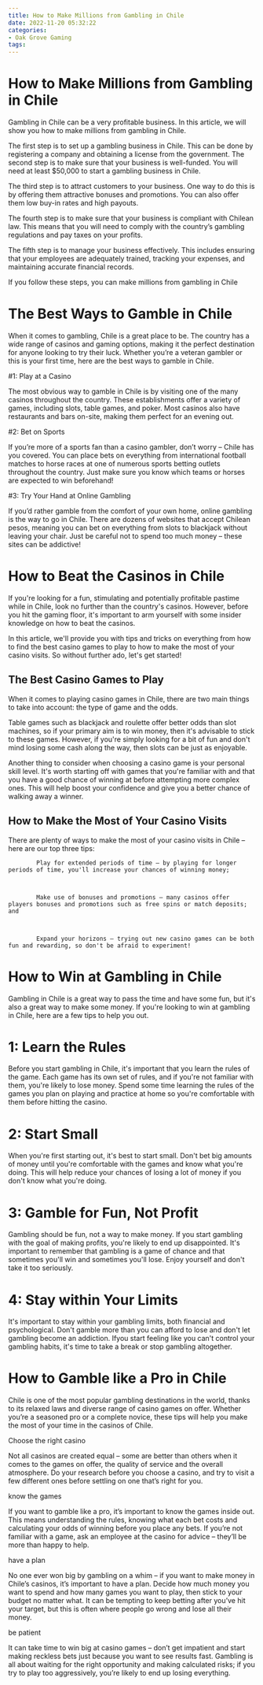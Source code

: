 ```yaml
---
title: How to Make Millions from Gambling in Chile
date: 2022-11-20 05:32:22
categories:
- Oak Grove Gaming
tags:
---
```



#  How to Make Millions from Gambling in Chile

Gambling in Chile can be a very profitable business. In this article, we will show you how to make millions from gambling in Chile.

The first step is to set up a gambling business in Chile. This can be done by registering a company and obtaining a license from the government. The second step is to make sure that your business is well-funded. You will need at least $50,000 to start a gambling business in Chile.

The third step is to attract customers to your business. One way to do this is by offering them attractive bonuses and promotions. You can also offer them low buy-in rates and high payouts.

The fourth step is to make sure that your business is compliant with Chilean law. This means that you will need to comply with the country’s gambling regulations and pay taxes on your profits.

The fifth step is to manage your business effectively. This includes ensuring that your employees are adequately trained, tracking your expenses, and maintaining accurate financial records.

If you follow these steps, you can make millions from gambling in Chile

#  The Best Ways to Gamble in Chile

When it comes to gambling, Chile is a great place to be. The country has a wide range of casinos and gaming options, making it the perfect destination for anyone looking to try their luck. Whether you’re a veteran gambler or this is your first time, here are the best ways to gamble in Chile.

#1: Play at a Casino

The most obvious way to gamble in Chile is by visiting one of the many casinos throughout the country. These establishments offer a variety of games, including slots, table games, and poker. Most casinos also have restaurants and bars on-site, making them perfect for an evening out.

#2: Bet on Sports

If you’re more of a sports fan than a casino gambler, don’t worry – Chile has you covered. You can place bets on everything from international football matches to horse races at one of numerous sports betting outlets throughout the country. Just make sure you know which teams or horses are expected to win beforehand!

#3: Try Your Hand at Online Gambling

If you’d rather gamble from the comfort of your own home, online gambling is the way to go in Chile. There are dozens of websites that accept Chilean pesos, meaning you can bet on everything from slots to blackjack without leaving your chair. Just be careful not to spend too much money – these sites can be addictive!

#  How to Beat the Casinos in Chile

If you're looking for a fun, stimulating and potentially profitable pastime while in Chile, look no further than the country's casinos. However, before you hit the gaming floor, it's important to arm yourself with some insider knowledge on how to beat the casinos.

In this article, we'll provide you with tips and tricks on everything from how to find the best casino games to play to how to make the most of your casino visits. So without further ado, let's get started!

## The Best Casino Games to Play

When it comes to playing casino games in Chile, there are two main things to take into account: the type of game and the odds.

Table games such as blackjack and roulette offer better odds than slot machines, so if your primary aim is to win money, then it's advisable to stick to these games. However, if you're simply looking for a bit of fun and don't mind losing some cash along the way, then slots can be just as enjoyable.

Another thing to consider when choosing a casino game is your personal skill level. It's worth starting off with games that you're familiar with and that you have a good chance of winning at before attempting more complex ones. This will help boost your confidence and give you a better chance of walking away a winner.

## How to Make the Most of Your Casino Visits

There are plenty of ways to make the most of your casino visits in Chile – here are our top three tips:



	 	 	Play for extended periods of time – by playing for longer periods of time, you'll increase your chances of winning money;



	 	 	Make use of bonuses and promotions – many casinos offer players bonuses and promotions such as free spins or match deposits; and



	 	 	Expand your horizons – trying out new casino games can be both fun and rewarding, so don't be afraid to experiment!

#  How to Win at Gambling in Chile

Gambling in Chile is a great way to pass the time and have some fun, but it's also a great way to make some money. If you're looking to win at gambling in Chile, here are a few tips to help you out.

# 1: Learn the Rules

Before you start gambling in Chile, it's important that you learn the rules of the game. Each game has its own set of rules, and if you're not familiar with them, you're likely to lose money. Spend some time learning the rules of the games you plan on playing and practice at home so you're comfortable with them before hitting the casino.

# 2: Start Small

When you're first starting out, it's best to start small. Don't bet big amounts of money until you're comfortable with the games and know what you're doing. This will help reduce your chances of losing a lot of money if you don't know what you're doing.

# 3: Gamble for Fun, Not Profit

Gambling should be fun, not a way to make money. If you start gambling with the goal of making profits, you're likely to end up disappointed. It's important to remember that gambling is a game of chance and that sometimes you'll win and sometimes you'll lose. Enjoy yourself and don't take it too seriously.

# 4: Stay within Your Limits

It's important to stay within your gambling limits, both financial and psychological. Don't gamble more than you can afford to lose and don't let gambling become an addiction. Ifyou start feeling like you can't control your gambling habits, it's time to take a break or stop gambling altogether.

#  How to Gamble like a Pro in Chile

Chile is one of the most popular gambling destinations in the world, thanks to its relaxed laws and diverse range of casino games on offer. Whether you’re a seasoned pro or a complete novice, these tips will help you make the most of your time in the casinos of Chile.

Choose the right casino

Not all casinos are created equal – some are better than others when it comes to the games on offer, the quality of service and the overall atmosphere. Do your research before you choose a casino, and try to visit a few different ones before settling on one that’s right for you.

know the games

If you want to gamble like a pro, it’s important to know the games inside out. This means understanding the rules, knowing what each bet costs and calculating your odds of winning before you place any bets. If you’re not familiar with a game, ask an employee at the casino for advice – they’ll be more than happy to help.

have a plan

No one ever won big by gambling on a whim – if you want to make money in Chile’s casinos, it’s important to have a plan. Decide how much money you want to spend and how many games you want to play, then stick to your budget no matter what. It can be tempting to keep betting after you’ve hit your target, but this is often where people go wrong and lose all their money.

be patient

It can take time to win big at casino games – don’t get impatient and start making reckless bets just because you want to see results fast. Gambling is all about waiting for the right opportunity and making calculated risks; if you try to play too aggressively, you’re likely to end up losing everything.